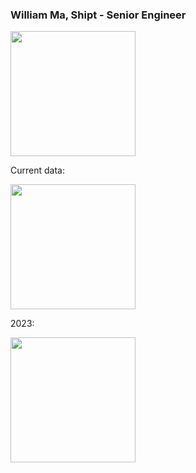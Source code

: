 ### William Ma, Shipt - Senior Engineer

<a href="https://github.com/anuraghazra/github-readme-stats">
  <img height=200 align="center" src="https://github-readme-stats.vercel.app/api?username=willmashipt&count_private=true&show_icons=true&theme=dark" />
</a>

Current data:

<a href="https://git.io/streak-stats">
  <img height=200 align="center" src="https://github-readme-streak-stats.herokuapp.com?user=willmashipt&theme=dark&date_format=M%20j%5B%2C%20Y%5D&exclude_days=Sun,Sat" />
</a>

2023:

<a href="https://git.io/streak-stats">
  <img height=200 align="center" src="https://github-readme-streak-stats.herokuapp.com?user=willmashipt&theme=dark&date_format=M%20j%5B%2C%20Y%5D&starting_year=2023&exclude_days=Sun,Sat" />
</a>
